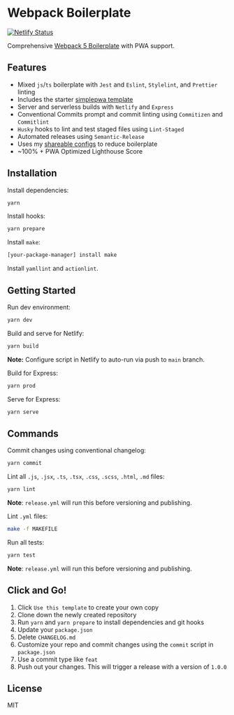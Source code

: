 # Webpack Boilerplate

[![Netlify Status](https://api.netlify.com/api/v1/badges/0025207c-743d-4b37-b24e-9b67b3489f48/deploy-status)](https://app.netlify.com/sites/waldronmatt-webpack-boilerplate/deploys)

Comprehensive [Webpack 5 Boilerplate](https://waldronmatt-webpack-boilerplate.netlify.app/) with PWA support.

## Features

- Mixed `js`/`ts` boilerplate with `Jest` and `Eslint`, `Stylelint`, and `Prettier` linting
- Includes the starter [simplepwa template](https://github.com/nikkifurls/simplepwa)
- Server and serverless builds with `Netlify` and `Express`
- Conventional Commits prompt and commit linting using `Commitizen` and `Commitlint`
- `Husky` hooks to lint and test staged files using `Lint-Staged`
- Automated releases using `Semantic-Release`
- Uses my [shareable configs](https://github.com/waldronmatt/shareable-configs) to reduce boilerplate
- ~100% + PWA Optimized Lighthouse Score

## Installation

Install dependencies:

```bash
yarn
```

Install hooks:

```bash
yarn prepare
```

Install `make`:

```bash
[your-package-manager] install make
```

Install `yamllint` and `actionlint`.

## Getting Started

Run dev environment:

```bash
yarn dev
```

Build and serve for Netlify:

```bash
yarn build
```

**Note:** Configure script in Netlify to auto-run via push to `main` branch.

Build for Express:

```bash
yarn prod
```

Serve for Express:

```bash
yarn serve
```

## Commands

Commit changes using conventional changelog:

```bash
yarn commit
```

Lint all `.js`, `.jsx`, `.ts`, `.tsx`, `.css`, `.scss`, `.html`, `.md` files:

```bash
yarn lint
```

**Note**: `release.yml` will run this before versioning and publishing.

Lint `.yml` files:

```bash
make -f MAKEFILE
```

Run all tests:

```bash
yarn test
```

**Note**: `release.yml` will run this before versioning and publishing.

## Click and Go!

1. Click `Use this template` to create your own copy
2. Clone down the newly created repository
3. Run `yarn` and `yarn prepare` to install dependencies and git hooks
4. Update your `package.json`
5. Delete `CHANGELOG.md`
6. Customize your repo and commit changes using the `commit` script in `package.json`
7. Use a commit type like `feat`
8. Push out your changes. This will trigger a release with a version of `1.0.0`

## License

MIT

